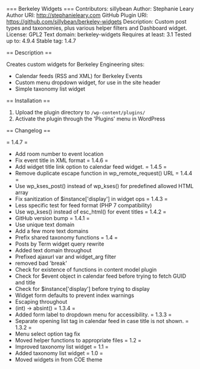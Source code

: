 === Berkeley Widgets ===
Contributors: sillybean
Author: Stephanie Leary
Author URI: http://stephanieleary.com
GitHub Plugin URI: https://github.com/sillybean/berkeley-widgets
Description: Custom post types and taxonomies, plus various helper filters and Dashboard widget.
License: GPL2
Text domain: berkeley-widgets
Requires at least: 3.1
Tested up to: 4.9.4
Stable tag: 1.4.7

== Description ==

Creates custom widgets for Berkeley Engineering sites:

* Calendar feeds (RSS and XML) for Berkeley Events
* Custom menu dropdown widget, for use in the site header
* Simple taxonomy list widget

== Installation ==

1. Upload the plugin directory to `/wp-content/plugins/` 
1. Activate the plugin through the 'Plugins' menu in WordPress

== Changelog ==

= 1.4.7 =
* Add room number to event location
* Fix event title in XML format
= 1.4.6 =
* Add widget title link option to calendar feed widget.
= 1.4.5 =
* Remove duplicate escape function in wp_remote_request() URL
= 1.4.4 =
* Use wp_kses_post() instead of wp_kses() for predefined allowed HTML array
* Fix sanitization of $instance['display'] in widget ops
= 1.4.3 =
* Less specific test for feed format (PHP 7 compatibility)
* Use wp_kses() instead of esc_html() for event titles
= 1.4.2 =
* GitHub version bump
= 1.4.1 =
* Use unique text domain
* Add a few more text domains
* Prefix shared taxonomy functions
= 1.4 =
* Posts by Term widget query rewrite
* Added text domain throughout
* Prefixed ajaxurl var and widget_arg filter
* removed bad 'break'
* Check for existence of functions in content model plugin
* Check for $event object in calendar feed before trying to fetch GUID and title
* Check for $instance['display'] before trying to display
* Widget form defaults to prevent index warnings
* Escaping throughout
* (int) -> absint()
= 1.3.4 =
* Added form label to dropdown menu for accessibility.
= 1.3.3 =
* Separate opening list tag in calendar feed in case title is not shown.
= 1.3.2 =
* Menu select option tag fix
* Moved helper functions to appropriate files
= 1.2 =
* Improved taxonomy list widget
= 1.1 =
* Added taxonomy list widget
= 1.0 =
* Moved widgets in from COE theme